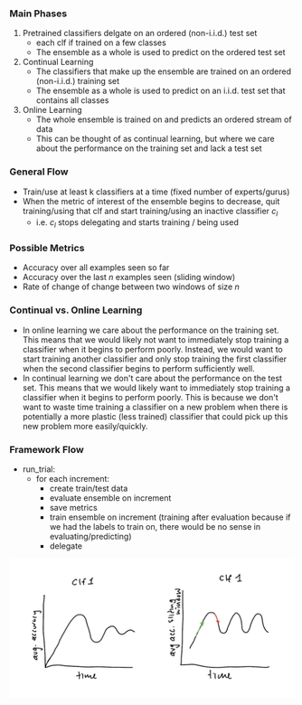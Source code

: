 ### Main Phases
1. Pretrained classifiers delgate on an ordered (non-i.i.d.) test set
   - each clf if trained on a few classes
   - The ensemble as a whole is used to predict on the ordered test set
2. Continual Learning
   - The classifiers that make up the ensemble are trained on an ordered (non-i.i.d.) training set
   - The ensemble as a whole is used to predict on an i.i.d. test set that contains all classes
3. Online Learning
   -  The whole ensemble is trained on and predicts an ordered stream of data
   -  This can be thought of as continual learning, but where we care about the performance on the training set and lack a test set

### General Flow
- Train/use at least k classifiers at a time (fixed number of experts/gurus)
- When the metric of interest of the ensemble begins to decrease, quit training/using that clf and start training/using an inactive classifier $c_l$
    - i.e. $c_l$ stops delegating and starts training / being used

### Possible Metrics
- Accuracy over all examples seen so far
- Accuracy over the last $n$ examples seen (sliding window)
- Rate of change of change between two windows of size $n$

### Continual vs. Online Learning
- In online learning we care about the performance on the training set. This means that we would likely not want to immediately stop training a classifier when it begins to perform poorly. Instead, we would want to start training another classifier and only stop training the first classifier when the second classifier begins to perform sufficiently well.
- In continual learning we don't care about the performance on the test set. This means that we would likely want to immediately stop training a classifier when it begins to perform poorly. This is because we don't want to waste time training a classifier on a new problem when there is potentially a more plastic (less trained) classifier that could pick up this new problem more easily/quickly.

### Framework Flow
- run_trial:
    - for each increment:
        - create train/test data
        - evaluate ensemble on increment
        - save metrics
        - train ensemble on increment (training after evaluation because if we had the labels to train on, there would be no sense in evaluating/predicting)
        - delegate

![metric graphs](readme_plots.jpg)